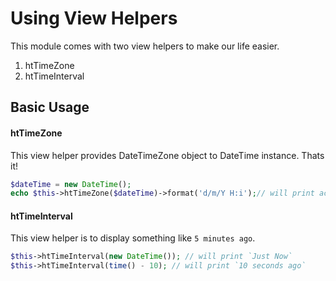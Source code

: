 Using View Helpers
====================
This module comes with two view helpers to make our life easier.

1. htTimeZone
2. htTimeInterval

## Basic Usage
#### htTimeZone
This view helper provides DateTimeZone object to DateTime instance. Thats it!
```php
$dateTime = new DateTime();
echo $this->htTimeZone($dateTime)->format('d/m/Y H:i');// will print according to user`s timezone
```
#### htTimeInterval
This view helper is to display something like `5 minutes ago`.
```php
$this->htTimeInterval(new DateTime()); // will print `Just Now`
$this->htTimeInterval(time() - 10); // will print `10 seconds ago`
```